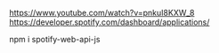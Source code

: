 https://www.youtube.com/watch?v=pnkuI8KXW_8
https://developer.spotify.com/dashboard/applications/

npm i spotify-web-api-js
